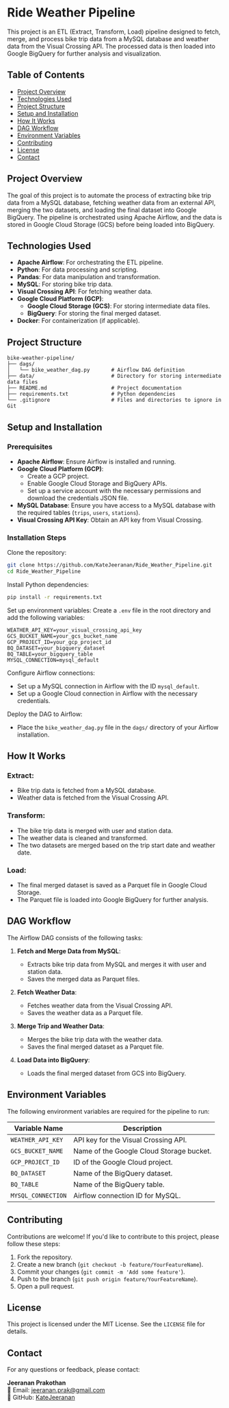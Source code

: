 # Ride Weather Pipeline

This project is an ETL (Extract, Transform, Load) pipeline designed to fetch, merge, and process bike trip data from a MySQL database and weather data from the Visual Crossing API. The processed data is then loaded into Google BigQuery for further analysis and visualization.

## Table of Contents
- [Project Overview](#project-overview)
- [Technologies Used](#technologies-used)
- [Project Structure](#project-structure)
- [Setup and Installation](#setup-and-installation)
- [How It Works](#how-it-works)
- [DAG Workflow](#dag-workflow)
- [Environment Variables](#environment-variables)
- [Contributing](#contributing)
- [License](#license)
- [Contact](#contact)

## Project Overview
The goal of this project is to automate the process of extracting bike trip data from a MySQL database, fetching weather data from an external API, merging the two datasets, and loading the final dataset into Google BigQuery. The pipeline is orchestrated using Apache Airflow, and the data is stored in Google Cloud Storage (GCS) before being loaded into BigQuery.

## Technologies Used
- **Apache Airflow**: For orchestrating the ETL pipeline.
- **Python**: For data processing and scripting.
- **Pandas**: For data manipulation and transformation.
- **MySQL**: For storing bike trip data.
- **Visual Crossing API**: For fetching weather data.
- **Google Cloud Platform (GCP)**:
  - **Google Cloud Storage (GCS)**: For storing intermediate data files.
  - **BigQuery**: For storing the final merged dataset.
- **Docker**: For containerization (if applicable).

## Project Structure
```
bike-weather-pipeline/
├── dags/
│   └── bike_weather_dag.py       # Airflow DAG definition
├── data/                         # Directory for storing intermediate data files
├── README.md                     # Project documentation
├── requirements.txt              # Python dependencies
└── .gitignore                    # Files and directories to ignore in Git
```

## Setup and Installation

### Prerequisites
- **Apache Airflow**: Ensure Airflow is installed and running.
- **Google Cloud Platform (GCP)**:
  - Create a GCP project.
  - Enable Google Cloud Storage and BigQuery APIs.
  - Set up a service account with the necessary permissions and download the credentials JSON file.
- **MySQL Database**: Ensure you have access to a MySQL database with the required tables (`trips`, `users`, `stations`).
- **Visual Crossing API Key**: Obtain an API key from Visual Crossing.

### Installation Steps
Clone the repository:
```bash
git clone https://github.com/KateJeeranan/Ride_Weather_Pipeline.git
cd Ride_Weather_Pipeline
```

Install Python dependencies:
```bash
pip install -r requirements.txt
```

Set up environment variables:
Create a `.env` file in the root directory and add the following variables:
```plaintext
WEATHER_API_KEY=your_visual_crossing_api_key
GCS_BUCKET_NAME=your_gcs_bucket_name
GCP_PROJECT_ID=your_gcp_project_id
BQ_DATASET=your_bigquery_dataset
BQ_TABLE=your_bigquery_table
MYSQL_CONNECTION=mysql_default
```

Configure Airflow connections:
- Set up a MySQL connection in Airflow with the ID `mysql_default`.
- Set up a Google Cloud connection in Airflow with the necessary credentials.

Deploy the DAG to Airflow:
- Place the `bike_weather_dag.py` file in the `dags/` directory of your Airflow installation.

## How It Works
### Extract:
- Bike trip data is fetched from a MySQL database.
- Weather data is fetched from the Visual Crossing API.

### Transform:
- The bike trip data is merged with user and station data.
- The weather data is cleaned and transformed.
- The two datasets are merged based on the trip start date and weather date.

### Load:
- The final merged dataset is saved as a Parquet file in Google Cloud Storage.
- The Parquet file is loaded into Google BigQuery for further analysis.

## DAG Workflow
The Airflow DAG consists of the following tasks:

1. **Fetch and Merge Data from MySQL**:
   - Extracts bike trip data from MySQL and merges it with user and station data.
   - Saves the merged data as Parquet files.

2. **Fetch Weather Data**:
   - Fetches weather data from the Visual Crossing API.
   - Saves the weather data as a Parquet file.

3. **Merge Trip and Weather Data**:
   - Merges the bike trip data with the weather data.
   - Saves the final merged dataset as a Parquet file.

4. **Load Data into BigQuery**:
   - Loads the final merged dataset from GCS into BigQuery.

## Environment Variables
The following environment variables are required for the pipeline to run:

| Variable Name      | Description                                  |
|-------------------|----------------------------------------------|
| `WEATHER_API_KEY` | API key for the Visual Crossing API.         |
| `GCS_BUCKET_NAME` | Name of the Google Cloud Storage bucket.     |
| `GCP_PROJECT_ID`  | ID of the Google Cloud project.              |
| `BQ_DATASET`      | Name of the BigQuery dataset.                |
| `BQ_TABLE`        | Name of the BigQuery table.                  |
| `MYSQL_CONNECTION`| Airflow connection ID for MySQL.             |

## Contributing
Contributions are welcome! If you'd like to contribute to this project, please follow these steps:

1. Fork the repository.
2. Create a new branch (`git checkout -b feature/YourFeatureName`).
3. Commit your changes (`git commit -m 'Add some feature'`).
4. Push to the branch (`git push origin feature/YourFeatureName`).
5. Open a pull request.

## License
This project is licensed under the MIT License. See the `LICENSE` file for details.

## Contact
For any questions or feedback, please contact:

**Jeeranan Prakothan**  
📧 Email: jeeranan.prak@gmail.com  
🐙 GitHub: [KateJeeranan](https://github.com/KateJeeranan)

